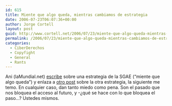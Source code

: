 ```yaml
---
id: 615
title: Miente que algo queda, mientras cambiamos de estrategia
date: 2006-07-23T06:07:36+00:00
author: Jorge Cortell
layout: post
guid: http://www.cortell.net/2006/07/23/miente-que-algo-queda-mientras-cambiamos-de-estrategia/
permalink: /2006/07/23/miente-que-algo-queda-mientras-cambiamos-de-estrategia/
categories:
  - CiberDerechos
  - Copyfight
  - General
  - Rants
---
```

Ani (laMundial.net) <a target="_blank" title="miente que algo queda" href="http://lamundial.net/home.php?pg=article&idart=491">escribe</a> sobre una estrategia de la SGAE (&#8220;miente que algo queda&#8221;) y enlaza a <a target="_blank" title="siguiente estrategia SGAE" href="http://bgta.hollosite.com/blog/?p=559">otro post</a> sobre la otra estrategia, la siguiente me temo. En cualquier caso, dan tanto miedo como pena. Son el pasado que nos bloquea el acceso al futuro, y -¿qué se hace con lo que bloquea el paso&#8230;? Ustedes mismos.